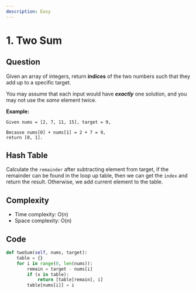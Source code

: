 ```yaml
---
description: Easy
---
```


# 1. Two Sum

## Question

Given an array of integers, return **indices** of the two numbers such that they add up to a specific target.

You may assume that each input would have _**exactly**_ one solution, and you may not use the _same_ element twice.

**Example:**

```text
Given nums = [2, 7, 11, 15], target = 9,

Because nums[0] + nums[1] = 2 + 7 = 9,
return [0, 1].
```

## **Hash Table**

Calculate the `remainder` after subtracting element from target, if the remainder can be found in the loop up table, then we can get the `index` and return the result. Otherwise, we add current element to the table. 

## Complexity 

* Time complexity: O\(n\)
* Space complexity: O\(n\)

## Code

```python
def twoSum(self, nums, target):
    table = {}
    for i in range(0, len(nums)):
        remain = target - nums[i]
        if (x in table):
            return [table[remain], i]
        table[nums[i]] = i
```

